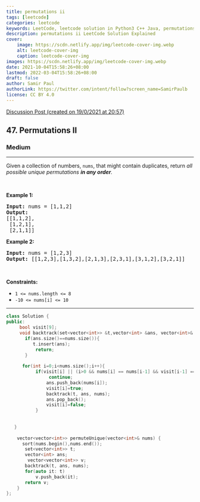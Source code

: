 ```yaml
---
title: permutations ii
tags: [leetcode]
categories: leetcode
keywords: LeetCode, leetcode solution in Python3 C++ Java, permutations-ii solution
description: permutations ii LeetCode Solution Explained
cover:
    image: https://scdn.netlify.app/img/leetcode-cover-img.webp
    alt: leetcode-cover-img
    caption: leetcode-cover-img
images: https://scdn.netlify.app/img/leetcode-cover-img.webp
date: 2021-10-04T15:58:26+08:00
lastmod: 2022-03-04T15:58:26+08:00
draft: false
author: Samir Paul
authorLink: https://twitter.com/intent/follow?screen_name=SamirPaulb
license: CC BY 4.0
---
```



[Discussion Post (created on 19/0/2021 at 20:57)](https://leetcode.com/problems/permutations-ii/discuss/1024681/Shortest-Solution-C%2B%2B)  
<h2>47. Permutations II</h2><h3>Medium</h3><hr><div><p>Given a collection of numbers, <code>nums</code>,&nbsp;that might contain duplicates, return <em>all possible unique permutations <strong>in any order</strong>.</em></p>

<p>&nbsp;</p>
<p><strong>Example 1:</strong></p>

<pre><strong>Input:</strong> nums = [1,1,2]
<strong>Output:</strong>
[[1,1,2],
 [1,2,1],
 [2,1,1]]
</pre>

<p><strong>Example 2:</strong></p>

<pre><strong>Input:</strong> nums = [1,2,3]
<strong>Output:</strong> [[1,2,3],[1,3,2],[2,1,3],[2,3,1],[3,1,2],[3,2,1]]
</pre>

<p>&nbsp;</p>
<p><strong>Constraints:</strong></p>

<ul>
	<li><code>1 &lt;= nums.length &lt;= 8</code></li>
	<li><code>-10 &lt;= nums[i] &lt;= 10</code></li>
</ul>
</div>

---




```cpp
class Solution {
public:
     bool visit[9];
     void backtrack(set<vector<int>> &t,vector<int> &ans, vector<int>& nums){
       if(ans.size()==nums.size()){
          t.insert(ans);
           return;
       }
       
      for(int i=0;i<nums.size();i++){
           if(visit[i] || (i>0 && nums[i] == nums[i-1] && visit[i-1] == false))
                continue;
               ans.push_back(nums[i]);
               visit[i]=true;
               backtrack(t, ans, nums);
               ans.pop_back();
               visit[i]=false;
           }
       
       
   }
    
    vector<vector<int>> permuteUnique(vector<int>& nums) {
      sort(nums.begin(),nums.end());
       set<vector<int>> t;
       vector<int> ans;
        vector<vector<int>> v;
       backtrack(t, ans, nums);
       for(auto it: t)
           v.push_back(it);
       return v; 
    }
};
```
